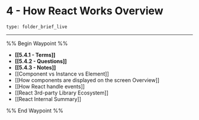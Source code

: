# 4 - How React Works Overview
 
```ccard
type: folder_brief_live
```
 
---

%% Begin Waypoint %%
- **[[5.4.1 - Terms]]**
- **[[5.4.2 - Questions]]**
- **[[5.4.3 - Notes]]**
- [[Component vs Instance vs Element]]
- [[How components are displayed on the screen Overview]]
- [[How React handle events]]
- [[React 3rd-party Library Ecosystem]]
- [[React Internal Summary]]

%% End Waypoint %%